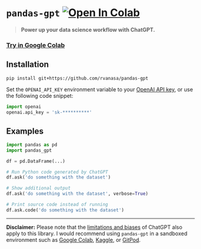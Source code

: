 # `pandas-gpt` [![Open In Colab](https://colab.research.google.com/assets/colab-badge.svg)](https://colab.research.google.com/github/rvanasa/pandas-gpt/blob/main/notebooks/pandas_gpt_demo.ipynb)

> #### Power up your data science workflow with ChatGPT.

### [Try in Google Colab](https://colab.research.google.com/github/rvanasa/pandas-gpt/blob/main/notebooks/pandas_gpt_demo.ipynb)

## Installation

```bash
pip install git+https://github.com/rvanasa/pandas-gpt
```

Set the `OPENAI_API_KEY` environment variable to your [OpenAI API key](https://platform.openai.com/account/api-keys), or use the following code snippet:

```python
import openai
openai.api_key = 'sk-**********'
```

## Examples

```python
import pandas as pd
import pandas_gpt

df = pd.DataFrame(...)

# Run Python code generated by ChatGPT
df.ask('do something with the dataset')

# Show additional output
df.ask('do something with the dataset', verbose=True)

# Print source code instead of running
df.ask.code('do something with the dataset')
```

---

**Disclaimer:** Please note that the [limitations and biases](https://github.com/openai/gpt-3/blob/master/model-card.md#limitations) of ChatGPT also apply to this library. I would recommend using `pandas-gpt` in a sandboxed environment such as [Google Colab](https://colab.research.google.com), [Kaggle](https://www.kaggle.com/docs/notebooks), or [GitPod](https://www.gitpod.io/).
